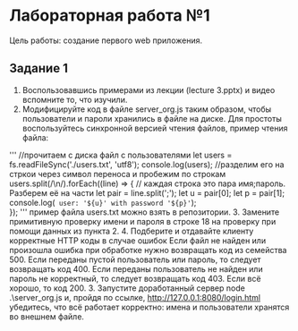 # Лабораторная работа №1

Цель работы: создание первого web приложения.

## Задание 1

1. Воспользовавшись примерами из лекции (lecture 3.pptx) и видео вспомните то, что изучили.
2. Модифицируйте код в файле server_org.js таким образом, чтобы пользователи и пароли хранились в файле на диске. Для простоты воспользуйтесь синхронной версией чтения файлов, пример чтения файла:

'''
//прочитаем с диска файл с пользователями 
let users = fs.readFileSync('./users.txt', 'utf8');
console.log(users);
//разделим его на стркои через символ переноса и пробежим по строкам
users.split(/\n/).forEach((line) => {
    // каждая строка это пара имя;пароль. Разберем её на части
    let pair = line.split(';');
    let u = pair[0];
    let p = pair[1];
    console.log(` user: '${u}' with password '${p}'`);			
});
'''
пример файла users.txt можно взять в репозитории.
3. Замените примитивную проверку имени и пароля в строке 18 на проверку при помощи данных из пункта 2.
4. Подберите и отдавайте клиенту корректные HTTP коды в случае ошибок
Если файл не найден или произошла ошибка при обработке нужно возвращать код из семейства 500.
Если переданы пустой пользователь или пароль, то следует возвращать код 400.
Если переданы пользователь не найден или пароль не корректный, то следует возвращать код 403.
Если всё хорошо, то код 200. 3. Запустите доработанный сервер node .\server_org.js и, пройдя по ссылке, http://127.0.0.1:8080/login.html убедитесь, что всё работает корректно: имена и пользователи хранятся во внешнем файле.